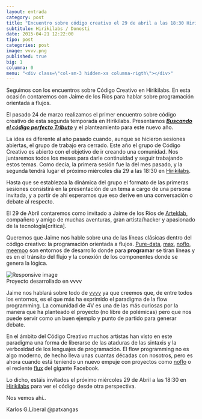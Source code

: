 ```yaml
---
layout: entrada
category: post
title: "Encuentro sobre código creativo el 29 de abril a las 18:30 Hirikilabs"
subtitulo: Hirikilabs / Donosti
date: 2015-04-21 12:22:00
tipo: post
categories: post
image: vvvv.png
published: true
big: 1
columna: 0
menu: "<div class=\"col-sm-3 hidden-xs columna-rigth\"></div>"
---
```


Seguimos con los encuentros sobre Código Creativo en Hirikilabs. En esta ocasión contaremos con Jaime de los Ríos para hablar sobre programación orientada a flujos.

<!--mas-->


El pasado 24 de marzo realizamos el primer encuentro sobre código creativo de esta segunda temporada en Hirikilabs. Presentamos ___[Buscando el código perfecto Tributo](http://labs.interzonas.info/articles/buscando-el-codigo-perfecto-tributo/)___ y el planteamiento para este nuevo año. 

La idea es diferente al año pasado cuando, aunque se hicieron sesiones abiertas, el grupo de trabajo era cerrado. Este año el grupo de Código Creativo es abierto con el objetivo de ir creando una comunidad. Nos juntaremos todos los meses para darle continuidad y seguir trabajando estos temas. Como decía, la primera sesión fue la del mes pasado, y la segunda tendrá lugar el próximo miércoles día 29 a las 18:30 en [Hirikilabs](http://hirikilabs.tabakalera.eu). 

Hasta que se establezca la dinámica del grupo el formato de las primeras sesiones consistirá en la presentación de un tema a cargo de una persona invitada, y a partir de ahí esperamos que eso derive en una conversación o debate al respecto.

El 29 de Abril contaremos como invitado a Jaime de los Ríos de [Arteklab](http://www.arteklab.org/), compañero y amigo de muchas aventuras, gran artista/hacker y apasionado de la tecnología[crítica]. 

Queremos que Jaime nos hable sobre una de las líneas clásicas dentro del código creativo: la programación orientada a flujos. [Pure-data](https://puredata.info/), [max](https://cycling74.com/), [noflo](http://noflojs.org/), [meemoo](http://meemoo.org/) son entornos de desarrollo donde para __programar__ se tiran líneas y es en el tránsito del flujo y la conexión de los componentes donde se genera la lógica. 

<div class="img-wrapper">
  <img src="{{site.url}}/images/tributo/meemo.png" class="img-responsive" alt="Responsive image">
  <div class="img-footer">Proyecto desarrollado en vvvv</div>
</div>


Jaime nos hablará sobre todo de [vvvv](http://vvvv.org/) ya que creemos que, de entre todos los entornos, es el que más ha exprimido el paradigma de la flow programming. La comunidad de 4V es una de las más curiosas por la manera que ha planteado el proyecto (no libre de polémicas) pero que nos puede servir como un buen ejemplo y punto de partido para generar debate.

En el ámbito del Código Creativo muchos artistas han visto en este paradigma una forma de liberarse de las ataduras de las sintaxis y la verbosidad de los lenguajes de programación. El flow programming no es algo moderno, de hecho lleva unas cuantas décadas con nosotros, pero es ahora cuando está teniendo un nuevo empuje con proyectos como [noflo](http://http://noflojs.org/) o el reciente [flux](https://github.com/facebook/flux) del gigante Facebook. 

Lo dicho, estáis invitados el próximo miércoles 29 de Abril a las 18:30 en [Hirikilabs](http://hirikilabs.tabakalera.eu) para ver el código desde otra perspectiva. 

Nos vemos ahí..

Karlos G.Liberal
@patxangas










